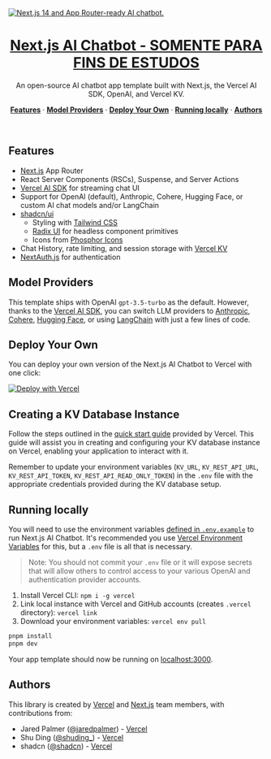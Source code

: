 <a href="https://chat.vercel.ai/">
  <img alt="Next.js 14 and App Router-ready AI chatbot." src="https://chat.vercel.ai/opengraph-image.png">
  <h1 align="center">Next.js AI Chatbot - SOMENTE PARA FINS DE ESTUDOS </h1>
</a>

<p align="center">
  An open-source AI chatbot app template built with Next.js, the Vercel AI SDK, OpenAI, and Vercel KV.
</p>

<p align="center">
  <a href="#features"><strong>Features</strong></a> ·
  <a href="#model-providers"><strong>Model Providers</strong></a> ·
  <a href="#deploy-your-own"><strong>Deploy Your Own</strong></a> ·
  <a href="#running-locally"><strong>Running locally</strong></a> ·
  <a href="#authors"><strong>Authors</strong></a>
</p>
<br/>

## Features

- [Next.js](https://nextjs.org) App Router
- React Server Components (RSCs), Suspense, and Server Actions
- [Vercel AI SDK](https://sdk.vercel.ai/docs) for streaming chat UI
- Support for OpenAI (default), Anthropic, Cohere, Hugging Face, or custom AI chat models and/or LangChain
- [shadcn/ui](https://ui.shadcn.com)
  - Styling with [Tailwind CSS](https://tailwindcss.com)
  - [Radix UI](https://radix-ui.com) for headless component primitives
  - Icons from [Phosphor Icons](https://phosphoricons.com)
- Chat History, rate limiting, and session storage with [Vercel KV](https://vercel.com/storage/kv)
- [NextAuth.js](https://github.com/nextauthjs/next-auth) for authentication

## Model Providers

This template ships with OpenAI `gpt-3.5-turbo` as the default. However, thanks to the [Vercel AI SDK](https://sdk.vercel.ai/docs), you can switch LLM providers to [Anthropic](https://anthropic.com), [Cohere](https://cohere.com/), [Hugging Face](https://huggingface.co), or using [LangChain](https://js.langchain.com) with just a few lines of code.

## Deploy Your Own

You can deploy your own version of the Next.js AI Chatbot to Vercel with one click:

[![Deploy with Vercel](https://vercel.com/button)](https://vercel.com/new/clone?demo-title=Next.js+Chat&demo-description=A+full-featured%2C+hackable+Next.js+AI+chatbot+built+by+Vercel+Labs&demo-url=https%3A%2F%2Fchat.vercel.ai%2F&demo-image=%2F%2Fimages.ctfassets.net%2Fe5382hct74si%2F4aVPvWuTmBvzM5cEdRdqeW%2F4234f9baf160f68ffb385a43c3527645%2FCleanShot_2023-06-16_at_17.09.21.png&project-name=Next.js+Chat&repository-name=nextjs-chat&repository-url=https%3A%2F%2Fgithub.com%2Fvercel-labs%2Fai-chatbot&from=templates&skippable-integrations=1&env=OPENAI_API_KEY%2CAUTH_SECRET&envDescription=How+to+get+these+env+vars&envLink=https%3A%2F%2Fgithub.com%2Fvercel-labs%2Fai-chatbot%2Fblob%2Fmain%2F.env.example&teamCreateStatus=hidden&stores=[{"type":"kv"}])

## Creating a KV Database Instance

Follow the steps outlined in the [quick start guide](https://vercel.com/docs/storage/vercel-kv/quickstart#create-a-kv-database) provided by Vercel. This guide will assist you in creating and configuring your KV database instance on Vercel, enabling your application to interact with it.

Remember to update your environment variables (`KV_URL`, `KV_REST_API_URL`, `KV_REST_API_TOKEN`, `KV_REST_API_READ_ONLY_TOKEN`) in the `.env` file with the appropriate credentials provided during the KV database setup.

## Running locally

You will need to use the environment variables [defined in `.env.example`](.env.example) to run Next.js AI Chatbot. It's recommended you use [Vercel Environment Variables](https://vercel.com/docs/projects/environment-variables) for this, but a `.env` file is all that is necessary.

> Note: You should not commit your `.env` file or it will expose secrets that will allow others to control access to your various OpenAI and authentication provider accounts.

1. Install Vercel CLI: `npm i -g vercel`
2. Link local instance with Vercel and GitHub accounts (creates `.vercel` directory): `vercel link`
3. Download your environment variables: `vercel env pull`

```bash
pnpm install
pnpm dev
```

Your app template should now be running on [localhost:3000](http://localhost:3000/).

## Authors

This library is created by [Vercel](https://vercel.com) and [Next.js](https://nextjs.org) team members, with contributions from:

- Jared Palmer ([@jaredpalmer](https://twitter.com/jaredpalmer)) - [Vercel](https://vercel.com)
- Shu Ding ([@shuding\_](https://twitter.com/shuding_)) - [Vercel](https://vercel.com)
- shadcn ([@shadcn](https://twitter.com/shadcn)) - [Vercel](https://vercel.com)
